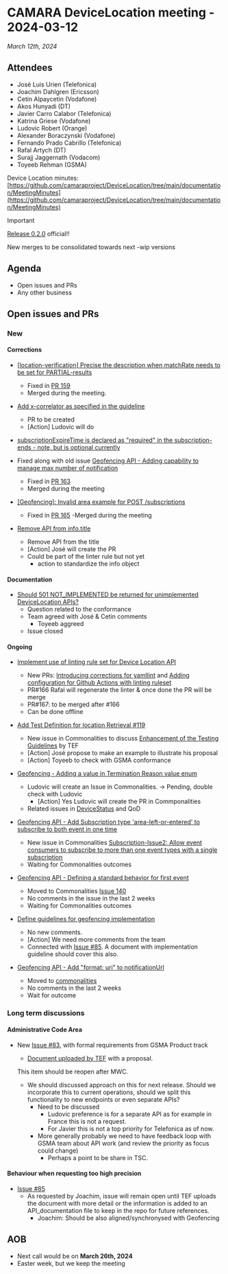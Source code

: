 # CAMARA DeviceLocation meeting - 2024-03-12

*March 12th, 2024*

## Attendees

* José Luis Urien (Telefonica)
* Joachim Dahlgren (Ericsson)
* Cetin Alpaycetin (Vodafone)
* Akos Hunyadi (DT)
* Javier Carro Calabor (Telefonica)
* Katrina Griese (Vodafone)
* Ludovic Robert (Orange)
* Alexander Boraczynski (Vodafone)
* Fernando Prado Cabrillo (Telefonica)
* Rafal Artych (DT)
* Surajj Jaggernath (Vodacom)
* Toyeeb Rehman (GSMA)

Device Location minutes: [https://github.com/camaraproject/DeviceLocation/tree/main/documentation/MeetingMinutes](https://github.com/camaraproject/DeviceLocation/tree/main/documentation/MeetingMinutes)


> [!IMPORTANT]
> [Release 0.2.0](https://github.com/camaraproject/DeviceLocation/releases/tag/v0.2.0) official!!
>
> New merges to be consolidated towards next -wip versions


## Agenda

* Open issues and PRs
* Any other business
  
## Open issues and PRs 

### New

#### Corrections

* [[location-verification] Precise the description when matchRate needs to be set for PARTIAL-results](https://github.com/camaraproject/DeviceLocation/issues/158)
  - Fixed in [PR 159](https://github.com/camaraproject/DeviceLocation/pull/159)
  - Merged during the meeting.

* [Add x-correlator as specified in the guideline](https://github.com/camaraproject/DeviceLocation/issues/160)
  - PR to be created
  - [Action] Ludovic will do

* [subscriptionExpireTime is declared as "required" in the subscription-ends - note, but is optional currently](https://github.com/camaraproject/DeviceLocation/issues/161)
* Fixed along with old issue [Geofencing API - Adding capability to manage max number of notification](https://github.com/camaraproject/DeviceLocation/issues/111)
  - Fixed in [PR 163](https://github.com/camaraproject/DeviceLocation/pull/163)
  - Merged during the meeting

* [[Geofencing]: Invalid area example for POST /subscriptions](https://github.com/camaraproject/DeviceLocation/issues/164)
  - Fixed in [PR 165](https://github.com/camaraproject/DeviceLocation/pull/165)
  -Merged during the meeting

* [Remove API from info.title](https://github.com/camaraproject/DeviceLocation/issues/169)
  - Remove API from the title
  - [Action] José will create the PR
  - Could be part of the linter rule but not yet
    - action to standardize the info object

#### Documentation

* [Should 501 NOT_IMPLEMENTED be returned for unimplemented DeviceLocation APIs?](https://github.com/camaraproject/DeviceLocation/issues/168)
  - Question related to the conformance
  - Team agreed with José & Cetin comments
    - Toyeeb aggreed
  - Issue closed
  

#### Ongoing

* [Implement use of linting rule set for Device Location API](https://github.com/camaraproject/DeviceLocation/issues/125)
  - New PRs: [Introducing corrections for yamllint](https://github.com/camaraproject/DeviceLocation/pull/166) and [Adding configuration for Github Actions with linting ruleset](https://github.com/camaraproject/DeviceLocation/pull/167)
  - PR#166 Rafal will regenerate the linter & once done the PR will be merge
  - PR#167: to be merged after #166
  - Can be done offline

* [Add Test Definition for location Retrieval #119](https://github.com/camaraproject/DeviceLocation/pull/119/files)
  - New issue in Commonalities to discuss [Enhancement of the Testing Guidelines](https://github.com/camaraproject/Commonalities/issues/158) by TEF 
  - [Action] José propose to make an example to illustrate his proposal
  - [Action] Toyeeb to check with GSMA conformance

* [Geofencing - Adding a value in Termination Reason value enum](https://github.com/camaraproject/DeviceLocation/issues/141)
  - Ludovic will create an Issue in Commonalities. -> Pending, double check with Ludovic
      - [Action] Yes Ludovic will create the PR in Commponalities
  - Related issues in [DeviceStatus](https://github.com/camaraproject/DeviceStatus/issues/117) and QoD

* [Geofencing API - Add Subscription type 'area-left-or-entered' to subscribe to both event in one time](https://github.com/camaraproject/DeviceLocation/issues/138)
  - New issue in Commonalities [Subscription-Issue2: Allow event consumers to subscribe to more than one event types with a single subscription](https://github.com/camaraproject/Commonalities/issues/154)
  - Waiting for Commonalities outcomes

* [Geofencing API - Defining a standard behavior for first event](https://github.com/camaraproject/DeviceLocation/issues/124)
  - Moved to Commonalities [Issue 140](https://github.com/camaraproject/Commonalities/issues/140)
  - No comments in the issue in the last 2 weeks
  - Waiting for Commonalities outcomes

* [Define guidelines for geofencing implementation](https://github.com/camaraproject/DeviceLocation/issues/133)
  - No new comments. 
  - [Action] We need more comments from the team
  - Connected with [Issue #85](https://github.com/camaraproject/DeviceLocation/issues/85). A document with implementation guideline should cover this also.

* [Geofencing API - Add "format: uri" to notificationUrl](https://github.com/camaraproject/DeviceLocation/issues/118)
  - Moved to [commonalities](https://github.com/camaraproject/Commonalities/issues/93)
  - No comments in the last 2 weeks
  - Wait for outcome

### Long term discussions

#### Administrative Code Area

* New [Issue #83](https://github.com/camaraproject/DeviceLocation/issues/83), with formal requirements from GSMA Product track
  - [Document uploaded by TEF](https://github.com/camaraproject/DeviceLocation/files/12856149/AdminCode.Proposal.-.Draft_20230926.docx) with a proposal. 

  This item should be reopen after MWC.

  - We should discussed approach on this for next release. Should we incorporate this to current operations, should we split this functionality to new endpoints or even separate APIs?
    - Need to be discussed
      - Ludovic preference is for a separate API as for example in France this is not a request.
      - For Javier this is not a top priority for Telefonica as of now.
    - More generally probably we need to have feedback loop with GSMA team about API work (and review the priority as focus could change)
      - Perhaps a point to be share in TSC.

#### Behaviour when requesting too high precision

* [Issue #85](https://github.com/camaraproject/DeviceLocation/issues/85)
  - As requested by Joachim, issue will remain open until TEF uploads the document with more detail or the information is added to an API_documentation file to keep in the repo for future references.
    - Joachim: Should be also aligned/synchronysed with Geofencing

## AOB

<p>

- Next call would be on **March 26th, 2024**
- Easter week, but we keep the meeting

<p>
